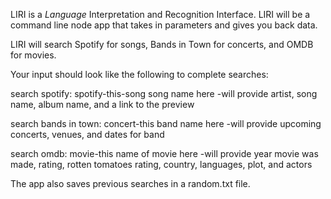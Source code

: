 LIRI is a _Language_ Interpretation and Recognition Interface. LIRI will be a command line node app that takes in parameters and gives you back data.

LIRI will search Spotify for songs, Bands in Town for concerts, and OMDB for movies.

Your input should look like the following to complete searches:

search spotify: spotify-this-song song name here
  -will provide artist, song name, album name, and a link to the preview

search bands in town: concert-this band name here
  -will provide upcoming concerts, venues, and dates for band

search omdb: movie-this name of movie here
  -will provide year movie was made, rating, rotten tomatoes rating, country, languages, plot, and actors
   
The app also saves previous searches in a random.txt file.

